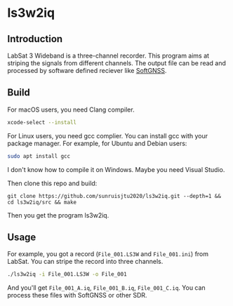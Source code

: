 # ls3w2iq

## Introduction

LabSat 3 Wideband is a three-channel recorder. This program aims at striping the signals from different channels. The output file can be read and processed by software defined reciever like [SoftGNSS](https://github.com/gnsscusdr/CU-SDR-Collection).

## Build

For macOS users, you need Clang compiler.

```bash
xcode-select --install
```

For Linux users, you need gcc complier. You can install gcc with your package manager. For example, for Ubuntu and Debian users:

```bash
sudo apt install gcc
```

I don't know how to compile it on Windows. Maybe you need Visual Studio.

Then clone this repo and build:

```
git clone https://github.com/sunruisjtu2020/ls3w2iq.git --depth=1 && cd ls3w2iq/src && make
```

Then you get the program ls3w2iq.

## Usage

For example, you got a record (`File_001.LS3W` and `File_001.ini`) from LabSat. You can stripe the record into three channels.

```bash
./ls3w2iq -i File_001.LS3W -o File_001
```

And you'll get `File_001_A.iq`, `File_001_B.iq`, `File_001_C.iq`. You can process these files with SoftGNSS or other SDR.